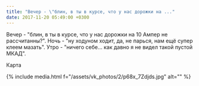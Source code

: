 ```yaml
---
title: "Вечер - \"блин, в ты в курсе, что у нас дорожки на ..."
date: 2017-11-20 05:49:00 +0300
---
```


Вечер - "блин, в ты в курсе, что у нас дорожки на 10 Ампер не рассчитанны?". Ночь - "ну ходуном ходит, да, не парься, нам ещё супер клеем мазать". Утро - "ничего себе... как давно я не видел такой пустой МКАД".

Карта

{% include media.html f="/assets/vk_photos/2/p68x_7Zdjds.jpg" alt="" %}
